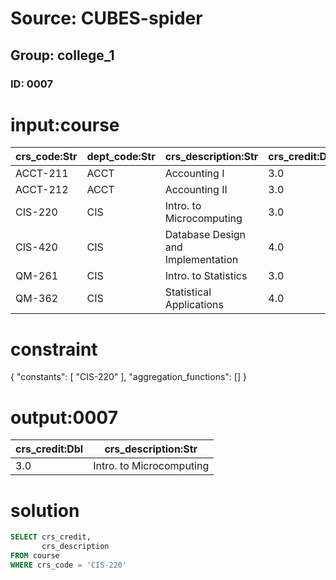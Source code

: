 # Source: CUBES-spider
## Group: college_1
### ID: 0007

# input:course

| crs_code:Str | dept_code:Str | crs_description:Str | crs_credit:Dbl |
|---|---|---|---|
| ACCT-211 | ACCT | Accounting I | 3.0 |
| ACCT-212 | ACCT | Accounting II | 3.0 |
| CIS-220 | CIS | Intro. to Microcomputing | 3.0 |
| CIS-420 | CIS | Database Design and Implementation | 4.0 |
| QM-261 | CIS | Intro. to Statistics | 3.0 |
| QM-362 | CIS | Statistical Applications | 4.0 |

# constraint

{
  "constants": [
    "CIS-220"
  ],
  "aggregation_functions": []
}

# output:0007

| crs_credit:Dbl | crs_description:Str |
|---|---|
| 3.0 | Intro. to Microcomputing |

# solution

```sql
SELECT crs_credit,
       crs_description
FROM course
WHERE crs_code = 'CIS-220'
```
